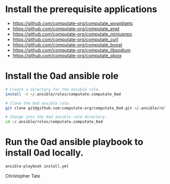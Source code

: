 
# Install the prerequisite applications

- https://github.com/computate-org/computate_wxwidgets
- https://github.com/computate-org/computate_enet
- https://github.com/computate-org/computate_miniupnpc
- https://github.com/computate-org/computate_curl
- https://github.com/computate-org/computate_boost
- https://github.com/computate-org/computate_libsodium
- https://github.com/computate-org/computate_gloox

# Install the 0ad ansible role

```bash
# Create a directory for the ansible role. 
install -d ~/.ansible/roles/computate.computate_0ad

# Clone the 0ad ansible role. 
git clone git@github.com:computate-org/computate_0ad.git ~/.ansible/roles/computate.computate_0ad

# Change into the 0ad ansible role directory. 
cd ~/.ansible/roles/computate.computate_0ad
```

# Run the 0ad ansible playbook to install 0ad locally. 

```bash
ansible-playbook install.yml
```

Christopher Tate
